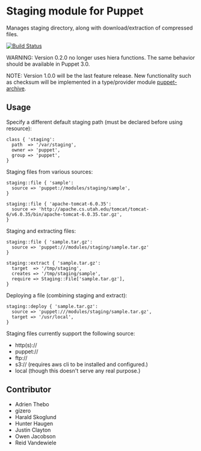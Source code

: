 # Staging module for Puppet

Manages staging directory, along with download/extraction of compressed files.

[![Build Status](https://secure.travis-ci.org/nanliu/puppet-staging.png?branch=master)](http://travis-ci.org/nanliu/puppet-staging)

WARNING: Version 0.2.0 no longer uses hiera functions. The same behavior should be available in Puppet 3.0.

NOTE: Version 1.0.0 will be the last feature release. New functionality such as checksum will be implemented in a type/provider module [puppet-archive](https://www.github.com/nanliu/puppet-archive).

## Usage

Specify a different default staging path (must be declared before using resource):
```puppet
class { 'staging':
  path  => '/var/staging',
  owner => 'puppet',
  group => 'puppet',
}
```

Staging files from various sources:
```puppet
staging::file { 'sample':
  source => 'puppet://modules/staging/sample',
}

staging::file { 'apache-tomcat-6.0.35':
  source => 'http://apache.cs.utah.edu/tomcat/tomcat-6/v6.0.35/bin/apache-tomcat-6.0.35.tar.gz',
}
```

Staging and extracting files:
```puppet
staging::file { 'sample.tar.gz':
  source => 'puppet:///modules/staging/sample.tar.gz'
}

staging::extract { 'sample.tar.gz':
  target  => '/tmp/staging',
  creates => '/tmp/staging/sample',
  require => Staging::File['sample.tar.gz'],
}
```

Deploying a file (combining staging and extract):
```puppet
staging::deploy { 'sample.tar.gz':
  source => 'puppet:///modules/staging/sample.tar.gz',
  target => '/usr/local',
}
```

Staging files currently support the following source:

* http(s)://
* puppet://
* ftp://
* s3:// (requires aws cli to be installed and configured.)
* local (though this doesn't serve any real purpose.)

## Contributor

* Adrien Thebo
* gizero
* Harald Skoglund
* Hunter Haugen
* Justin Clayton
* Owen Jacobson
* Reid Vandewiele
